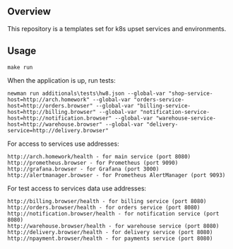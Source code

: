 ## Overview

This repository is a templates set for k8s upset services and environments.

## Usage

```shell
make run
```

When the application is up, run tests:

```shell
newman run additionals\tests\hw8.json --global-var "shop-service-host=http://arch.homework" --global-var "orders-service-host=http://orders.browser" --global-var "billing-service-host=http://billing.browser" --global-var "notification-service-host=http://notification.browser" --global-var "warehouse-service-host=http://warehouse.browser" --global-var "delivery-service=http://delivery.browser"
```

For access to services use addresses:

```shell
http://arch.homework/health - for main service (port 8080)
http://prometheus.browser - for Prometheus (port 9090)
http://grafana.browser - for Grafana (port 3000)
http://alertmanager.browser - for Prometheus AlertManager (port 9093)
```

For test access to services data use addresses:

```shell
http://billing.browser/health - for billing service (port 8080)
http://orders.browser/health - for orders service (port 8080)
http://notification.browser/health - for notification service (port 8080)
http://warehouse.browser/health - for warehouse service (port 8080)
http://delivery.browser/health - for delivery service (port 8080)
http://npayment.browser/health - for payments service (port 8080)
```